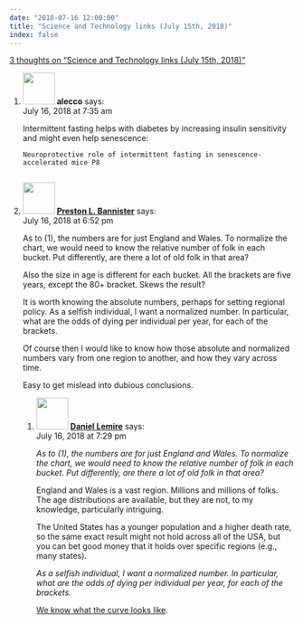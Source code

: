 ```yaml
---
date: "2018-07-16 12:00:00"
title: "Science and Technology links (July 15th, 2018)"
index: false
---
```


[3 thoughts on &ldquo;Science and Technology links (July 15th, 2018)&rdquo;](/lemire/blog/2018/07-16-science-and-technology-links-july-15th-2018)

<ol class="comment-list">
<li id="comment-318000" class="comment even thread-even depth-1">
<div class="comment-author vcard">
<img alt src="https://secure.gravatar.com/avatar/cc43ef934e4a5fb35afc4b64aeb74ee3?s=56&#038;d=mm&#038;r=g" srcset="https://secure.gravatar.com/avatar/cc43ef934e4a5fb35afc4b64aeb74ee3?s=112&#038;d=mm&#038;r=g 2x" class="avatar avatar-56 photo" height="56" width="56" decoding="async" /> <b class="fn">alecco</b> <span class="says">says:</span> </div>
<div class="comment-metadata"><time datetime="2018-07-16T07:35:39+00:00">July 16, 2018 at 7:35 am</time></a> </div>
<div class="comment-content">
<p>Intermittent fasting helps with diabetes by increasing insulin sensitivity and might even help senescence:</p>
<p><code>Neuroprotective role of intermittent fasting in senescence-accelerated mice P8<br/>
</code></p>
</div>
</li>
<li id="comment-318257" class="comment odd alt thread-odd thread-alt depth-1 parent">
<div class="comment-author vcard">
<img alt src="https://secure.gravatar.com/avatar/9087622186f0fe01571cfd0add715302?s=56&#038;d=mm&#038;r=g" srcset="https://secure.gravatar.com/avatar/9087622186f0fe01571cfd0add715302?s=112&#038;d=mm&#038;r=g 2x" class="avatar avatar-56 photo" height="56" width="56" decoding="async" /> <b class="fn"><a href="http://bannister.us/" class="url" rel="ugc external nofollow">Preston L. Bannister</a></b> <span class="says">says:</span> </div>
<div class="comment-metadata"><time datetime="2018-07-16T18:52:04+00:00">July 16, 2018 at 6:52 pm</time></a> </div>
<div class="comment-content">
<p>As to (1), the numbers are for just England and Wales. To normalize the chart, we would need to know the relative number of folk in each bucket. Put differently, are there a lot of old folk in that area?</p>
<p>Also the size in age is different for each bucket. All the brackets are five years, except the 80+ bracket. Skews the result?</p>
<p>It is worth knowing the absolute numbers, perhaps for setting regional policy. As a selfish individual, I want a normalized number. In particular, what are the odds of dying per individual per year, for each of the brackets.</p>
<p>Of course then I would like to know how those absolute and normalized numbers vary from one region to another, and how they vary across time.</p>
<p>Easy to get mislead into dubious conclusions.</p>
</div>
<ol class="children">
<li id="comment-318276" class="comment byuser comment-author-lemire bypostauthor even depth-2">
<div class="comment-author vcard">
<img alt src="https://secure.gravatar.com/avatar/2ca999bef9535950f5b84281a4dab006?s=56&#038;d=mm&#038;r=g" srcset="https://secure.gravatar.com/avatar/2ca999bef9535950f5b84281a4dab006?s=112&#038;d=mm&#038;r=g 2x" class="avatar avatar-56 photo" height="56" width="56" loading="lazy" decoding="async" /> <b class="fn"><a href="https://lemire.me/en/" class="url" rel="ugc">Daniel Lemire</a></b> <span class="says">says:</span> </div>
<div class="comment-metadata"><time datetime="2018-07-16T19:29:55+00:00">July 16, 2018 at 7:29 pm</time></a> </div>
<div class="comment-content">
<p><em>As to (1), the numbers are for just England and Wales. To normalize the chart, we would need to know the relative number of folk in each bucket. Put differently, are there a lot of old folk in that area?</em></p>
<p>England and Wales is a vast region. Millions and millions of folks. The age distributions are available, but they are not, to my knowledge, particularly intriguing.</p>
<p>The United States has a younger population and a higher death rate, so the same exact result might not hold across all of the USA, but you can bet good money that it holds over specific regions (e.g., many states).</p>
<p><em> As a selfish individual, I want a normalized number. In particular, what are the odds of dying per individual per year, for each of the brackets.</em></p>
<p><a href="https://en.wikipedia.org/wiki/Gompertzâ€“Makeham_law_of_mortality" rel="nofollow">We know what the curve looks like</a>.</p>
</div>
</li>
</ol>
</li>
</ol>
